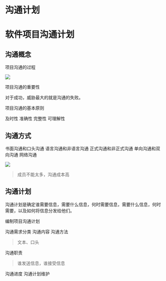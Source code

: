 # 沟通计划

# 软件项目沟通计划

## 沟通概念



项目沟通的过程

![](https://raw.githubusercontent.com/ZanderZhao/images/master/img2019/20191108080952.png)

项目沟通的重要性

对于成功，威胁最大的就是沟通的失败。





项目沟通的基本原则

及时性
准确性
完整性
可理解性

## 沟通方式



书面沟通和口头沟通
语言沟通和非语言沟通
正式沟通和非正式沟通
单向沟通和双向沟通
网络沟通

![](https://raw.githubusercontent.com/ZanderZhao/images/master/img2019/20191108081305.png)

> 成员不能太多，沟通成本高



## 沟通计划



沟通计划是确定谁需要信息，需要什么信息，何时需要信息，需要什么信息，何时需要，以及如何将信息分发给他们。 



编制项目沟通计划

沟通需求分类
沟通内容 
沟通方法 

> 文本、口头

沟通职责 

> 谁发送信息，谁接受信息

沟通进度 
沟通计划维护 


































